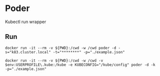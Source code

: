 # Poder
Kubectl run wrapper

## Run
```
docker run -it --rm -v ${PWD}:/cwd -w /cwd poder -d -s="k83.cluster.local" -t="********" -p="./example.json"
```
```
docker run -it --rm -v ${PWD}:/cwd -w /cwd -v $env:USERPROFILE\.kube:/kube -e KUBECONFIG="/kube/config" poder -d -k -p="./example.json"
```
